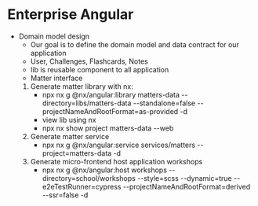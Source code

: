 # Enterprise Angular
- Domain model design 
    - Our goal is to define the domain model and data contract for our application
    - User, Challenges, Flashcards, Notes
    - lib is reusable component to all application
    - Matter interface
    1. Generate matter library with nx:
        - npx nx g @nx/angular:library matters-data --directory=libs/matters-data --standalone=false --projectNameAndRootFormat=as-provided -d
        - view lib using nx
        - npx nx show project matters-data --web 
    2. Generate matter service
        - npx nx g @nx/angular:service services/matters --project=matters-data -d
    3. Generate micro-frontend host application workshops
        - npx nx g @nx/angular:host workshops --directory=school/workshops --style=scss --dynamic=true --e2eTestRunner=cypress --projectNameAndRootFormat=derived --ssr=false -d
